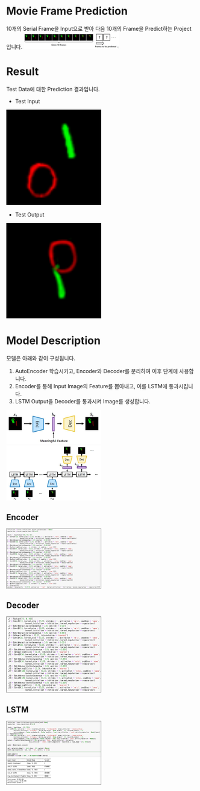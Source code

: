 # Movie Frame Prediction
10개의 Serial Frame을 Input으로 받아 다음 10개의 Frame을 Predict하는 Project입니다.
<img src = "https://github.com/focalpoint94/ML_MovieFramePrediction/blob/main/pics/Project.JPG?raw=true" width="50%" height="50%">


# Result
Test Data에 대한 Prediction 결과입니다.
- Test Input
<img src = "https://github.com/focalpoint94/ML_MovieFramePrediction/blob/main/pics/Input%20Example.gif?raw=true" width="50%" height="50%">

- Test Output
<img src = "https://github.com/focalpoint94/ML_MovieFramePrediction/blob/main/pics/Output%20Example.gif?raw=true" width="50%" height="50%">


# Model Description
모델은 아래와 같이 구성됩니다.
1) AutoEncoder 학습시키고, Encoder와 Decoder를 분리하여 이후 단계에 사용합니다.
2) Encoder를 통해 Input Image의 Feature를 뽑아내고, 이를 LSTM에 통과시킵니다.
3) LSTM Output을 Decoder를 통과시켜 Image를 생성합니다.
<img src = "https://github.com/focalpoint94/ML_MovieFramePrediction/blob/main/pics/AutoEncoder.JPG?raw=true" width="50%" height="50%">
<img src = "https://github.com/focalpoint94/ML_MovieFramePrediction/blob/main/pics/LSTM.JPG?raw=true" width="50%" height="50%">

## Encoder
<img src = "https://github.com/focalpoint94/ML_MovieFramePrediction/blob/main/pics/Encoder.png?raw=true" width="50%" height="50%">

## Decoder
<img src = "https://github.com/focalpoint94/ML_MovieFramePrediction/blob/main/pics/Decoder.png?raw=true" width="50%" height="50%">

## LSTM
<img src = "https://github.com/focalpoint94/ML_MovieFramePrediction/blob/main/pics/LSTM.png?raw=true" width="50%" height="50%">

